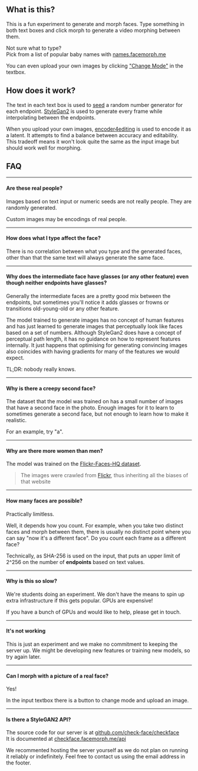 ## What is this?
This is a fun experiment to generate and morph faces.
Type something in both text boxes and click morph to generate a video morphing between them.

Not sure what to type?  
Pick from a list of popular baby names with [names.facemorph.me](https://names.facemorph.me/)

<!-- openChangeMode function is in index.html -->
You can even upload your own images by clicking
<a href="#" role="button" onclick="return openChangeMode();">"Change Mode"</a>
in the textbox.

## How does it work?

The text in each text box is used to [seed](https://en.wikipedia.org/wiki/Random_seed) a random number generator
for each endpoint. [StyleGan2](https://github.com/NVlabs/stylegan2) is used to generate every frame while interpolating
between the endpoints.

When you upload your own images, [encoder4editing](https://github.com/omertov/encoder4editing) is used to encode it as a latent.
It attempts to find a balance between accuracy and editability.  
This tradeoff means it won't look quite the same as the input
image but should work well for morphing.

## FAQ

---

#### Are these real people?
Images based on text input or numeric seeds are not really people. They are randomly generated.

Custom images may be encodings of real people.

---

#### How does what I type affect the face?
There is no correlation between what you type and the generated faces, other than that the same text will always generate the same face.

---

#### Why does the intermediate face have glasses (or any other feature) even though neither endpoints have glasses?
Generally the intermediate faces are a pretty good mix between the endpoints, but sometimes you'll notice it adds
glasses or frowns or transitions old-young-old or any other feature.

The model trained to generate images has no concept of human features and has just learned to generate images that
perceptually look like faces based on a set of numbers. Although StyleGan2 does have a concept of perceptual path length,
it has no guidance on how to represent features internally. It just happens that optimising for generating convincing images
also coincides with having gradients for many of the features we would expect.

TL;DR: nobody really knows.

---

#### Why is there a creepy second face?
The dataset that the model was trained on has a small number of images that have a second face in the photo.
Enough images for it to learn to sometimes generate a second face, but not enough to learn how to make it realistic.

For an example, try "a".

---

#### Why are there more women than men?
The model was trained on the [Flickr-Faces-HQ dataset](https://github.com/NVlabs/ffhq-dataset).
> The images were crawled from [Flickr](https://www.flickr.com/), thus inheriting all the biases of that website

---

#### How many faces are possible?

Practically limitless.

Well, it depends how you count. For example, when you take two distinct faces and morph between them,
there is usually no distinct point where you can say "now it's a different face".
Do you count each frame as a different face?

Technically, as SHA-256 is used on the input, that puts an upper limit of 2^256 on the number of
**endpoints** based on text values. 

---

#### Why is this so slow?
We're students doing an experiment. We don't have the means to spin up extra infrastructure if this gets popular.
GPUs are expensive!

If you have a bunch of GPUs and would like to help, please get in touch.

---

#### It's not working
This is just an experiment and we make no commitment to keeping the server up. We might be developing new features
or training new models, so try again later.

---

#### Can I morph with a picture of a real face?
Yes!

In the input textbox there is a button to change mode and upload an image.

---

#### Is there a StyleGAN2 API?
The source code for our server is at [github.com/check-face/checkface](https://github.com/check-face/checkface)  
It is documented at [checkface.facemorph.me/api](https://checkface.facemorph.me/api)
<!-- or at https://github.com/check-face/checkface/blob/master/docs/api.md -->

We recommented hosting the server yourself as we do not plan on running it reliably or indefinitely.
Feel free to contact us using the email address in the footer.